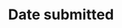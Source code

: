 ---
title: 'Date submitted'
field: 'dcterms.dateSubmitted'
slug: 'global-date-submitted'
description: 'Date when the resource is submitted to a repository or database'
comment: 'yyyy-mm-dd'
required: False
module: 'Status'
cluster: 'Global'
policy: 'Date. Single value only.'
---